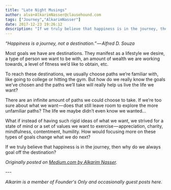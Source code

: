 ```yaml
---
title: "Late Night Musings"
author: alva+AlkarimNasser@clausehound.com
tags: ["Journey","AlkarimNasser"]
date: 2017-12-23 19:26:12
description: "If we truly believe that happiness is in the journey, then why do we always goal off the destination?"
---
```






*“Happiness is a journey, not a destination.” — Alfred D. Souza*

Most goals we have are destinations. They manifest as a lifestyle we desire, a type of person we want to be with, an amount of wealth we are working towards, a level of fitness we’d like to obtain, etc.

To reach these destinations, we usually choose paths we’re familiar with, like going to college or hitting the gym. But how do we really know the goals we’ve chosen and the paths we’ll take will really help us live the life we want?

There are an infinite amount of paths we could choose to take. If we’re too sure about what we want — does that still leave room to explore the more unfamiliar paths? The life we maybe didn’t even know we wanted…

What if instead of having such rigid ideas of what we want, we strived for a state of mind or a set of values we want to exercise — appreciation, charity, mindfulness, contentment, humility. How would focusing more on these types of goals change what we do next?

If we truly believe that happiness is in the journey, then why do we always goal off the destination?


*Originally posted on [Medium.com by Alkarim Nasser](https://medium.com/@alkarim/late-night-musings-33b7bf7d57ea).*

*---*

*Alkarim is a member of Founder's Only and occasionally guest posts here.*
